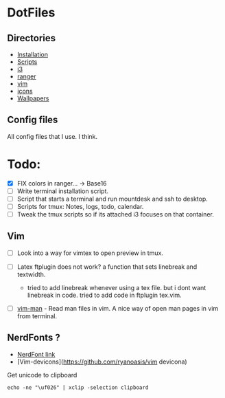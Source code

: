 # DotFiles

## Directories
* [Installation](https://github.com/eeckee/.files/tree/master/Installation "Installation directory")
* [Scripts](https://github.com/eeckee/.files/tree/master/Scripts "Installation directory")
* [i3](https://github.com/eeckee/.files/tree/master/i3 "i3 config directory")
* [ranger](https://github.com/eeckee/.files/tree/master/ranger "Ranger config directory")
* [vim](https://github.com/eeckee/.files/tree/master/vim "Vim config directory")
* [icons](https://github.com/eeckee/.files/tree/master/icons "Icons for notify-send")
* [Wallpapers](https://github.com/eeckee/.files/tree/master/Wallpapers "Some wallpapers that are nice as default")


## Config files
All config files that I use. I think.

# Todo:
- [x] FIX colors in ranger... -> Base16
- [ ] Write terminal installation script.
- [ ] Script that starts a terminal and run mountdesk and ssh to desktop. 
- [ ] Scripts for tmux: Notes, logs, todo, calendar.
- [ ] Tweak the tmux scripts so if its attached i3 focuses on that container.

## Vim

- [ ] Look into a way for vimtex to open preview in tmux.
- [ ] Latex ftplugin does not work? a function that sets linebreak and textwidth.
  - tried to add linebreak whenever using a tex file. but i dont want linebreak in code. tried to add code in ftplugin tex.vim.
- [ ] [vim-man](https://github.com/vim-utils/vim-man) - Read man files in vim. A nice way of open man pages in vim from terminal.


## NerdFonts ?
* [NerdFont link](https://github.com/ryanoasis/nerd-fonts)
* [Vim-devicons](https://github.com/ryanoasis/vim
devicona)

Get unicode to clipboard

	echo -ne "\uf026" | xclip -selection clipboard
